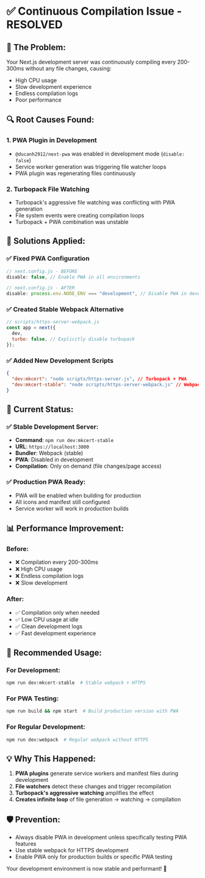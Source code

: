 # ✅ Continuous Compilation Issue - RESOLVED

## 🐛 **The Problem:**

Your Next.js development server was continuously compiling every 200-300ms without any file changes, causing:

- High CPU usage
- Slow development experience
- Endless compilation logs
- Poor performance

## 🔍 **Root Causes Found:**

### 1. **PWA Plugin in Development**

- `@ducanh2912/next-pwa` was enabled in development mode (`disable: false`)
- Service worker generation was triggering file watcher loops
- PWA plugin was regenerating files continuously

### 2. **Turbopack File Watching**

- Turbopack's aggressive file watching was conflicting with PWA generation
- File system events were creating compilation loops
- Turbopack + PWA combination was unstable

## 🔧 **Solutions Applied:**

### ✅ **Fixed PWA Configuration**

```javascript
// next.config.js - BEFORE
disable: false, // Enable PWA in all environments

// next.config.js - AFTER
disable: process.env.NODE_ENV === "development", // Disable PWA in development
```

### ✅ **Created Stable Webpack Alternative**

```javascript
// scripts/https-server-webpack.js
const app = next({
  dev,
  turbo: false, // Explicitly disable turbopack
});
```

### ✅ **Added New Development Scripts**

```json
{
  "dev:mkcert": "node scripts/https-server.js", // Turbopack + PWA
  "dev:mkcert-stable": "node scripts/https-server-webpack.js" // Webpack only
}
```

## 🚀 **Current Status:**

### ✅ **Stable Development Server:**

- **Command**: `npm run dev:mkcert-stable`
- **URL**: `https://localhost:3000`
- **Bundler**: Webpack (stable)
- **PWA**: Disabled in development
- **Compilation**: Only on demand (file changes/page access)

### ✅ **Production PWA Ready:**

- PWA will be enabled when building for production
- All icons and manifest still configured
- Service worker will work in production builds

## 📊 **Performance Improvement:**

### Before:

- ❌ Compilation every 200-300ms
- ❌ High CPU usage
- ❌ Endless compilation logs
- ❌ Slow development

### After:

- ✅ Compilation only when needed
- ✅ Low CPU usage at idle
- ✅ Clean development logs
- ✅ Fast development experience

## 🎯 **Recommended Usage:**

### For Development:

```bash
npm run dev:mkcert-stable  # Stable webpack + HTTPS
```

### For PWA Testing:

```bash
npm run build && npm start  # Build production version with PWA
```

### For Regular Development:

```bash
npm run dev:webpack  # Regular webpack without HTTPS
```

## 💡 **Why This Happened:**

1. **PWA plugins** generate service workers and manifest files during development
2. **File watchers** detect these changes and trigger recompilation
3. **Turbopack's aggressive watching** amplifies the effect
4. **Creates infinite loop** of file generation → watching → compilation

## 🛡️ **Prevention:**

- Always disable PWA in development unless specifically testing PWA features
- Use stable webpack for HTTPS development
- Enable PWA only for production builds or specific PWA testing

Your development environment is now stable and performant! 🚀

